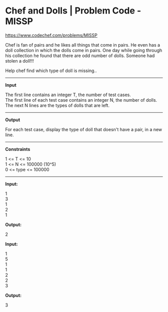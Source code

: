 # Chef and Dolls | Problem Code - MISSP

https://www.codechef.com/problems/MISSP

Chef is fan of pairs and he likes all things that come in pairs. He even has a doll collection in which the dolls come in pairs. One day while going through his collection he found that there are odd number of dolls. Someone had stolen a doll!!!

Help chef find which type of doll is missing..

***

**Input**

The first line contains an integer T, the number of test cases.  
The first line of each test case contains an integer N, the number of dolls.  
The next N lines are the types of dolls that are left.

***

**Output**

For each test case, display the type of doll that doesn't have a pair, in a new line.

***

**Constraints**

1 <= T <= 10  
1 <= N <= 100000 (10^5)  
0 <= type <= 100000  

***

**Input:**

1  
3  
1   
2  
1  


**Output:**

2


**Input:**

1  
5  
1  
1  
2  
2  
3  


**Output:**

3
